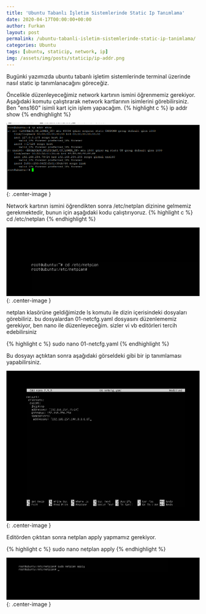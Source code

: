 ```yaml
---
title: 'Ubuntu Tabanlı İşletim Sistemlerinde Static Ip Tanımlama'
date: 2020-04-17T00:00:00+00:00
author: Furkan
layout: post
permalink: /ubuntu-tabanli-isletim-sistemlerinde-static-ip-tanimlama/
categories: Ubuntu
tags: [ubuntu, staticip, network, ip]
img: /assets/img/posts/staticip/ip-addr.png
---
```


Bugünki yazımızda ubuntu tabanlı işletim sistemlerinde terminal üzerinde nasıl static ip tanımlanacağını göreceğiz.

Öncelikle düzenleyeceğimiz network kartının ismini öğrenmemiz gerekiyor. Aşağıdaki komutu çalıştırarak network kartlarının isimlerini görebilirsiniz. Ben "ens160" isimli kart için işlem yapacağım.
{% highlight c %}
ip addr show
{% endhighlight %}

![Picture description](/assets/img/posts/staticip/ip-addr.png){: .center-image }

Network kartının ismini öğrendikten sonra /etc/netplan dizinine gelmemiz gerekmektedir, bunun için aşağıdaki kodu çalıştırıyoruz.
{% highlight c %}
cd /etc/netplan
{% endhighlight %}

![Picture description](/assets/img/posts/staticip/cd-etc.png){: .center-image }

netplan klasörüne geldiğimizde ls komutu ile dizin içerisindeki dosyaları görebiliriz.
bu dosyalardan 01-netcfg.yaml dosyasını düzenlememiz gerekiyor, ben nano ile düzenleyeceğim. sizler vi vb editörleri tercih edebilirsiniz

{% highlight c %} 
sudo nano 01-netcfg.yaml
{% endhighlight %}

Bu dosyayı açtıktan sonra aşağıdaki görseldeki gibi bir ip tanımlaması yapabilirsiniz.

![Picture description](/assets/img/posts/staticip/01-netcfg.png){: .center-image }

Editörden çıktıtan sonra netplan apply yapmamız gerekiyor.

{% highlight c %} 
sudo nano netplan apply
{% endhighlight %}

![Picture description](/assets/img/posts/staticip/netcfg-apply.png){: .center-image }